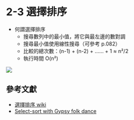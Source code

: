 # 2-3 選擇排序

- 何謂選擇排序
    - 搜尋數列中的最小值，將它與最左邊的數對調
    - 搜尋最小值使用線性搜尋（可參考 p.082）
    - 比較的總次數：(n-1) + (n-2) + ...... + 1 ≈ n²/2
    - 執行時間 O(n²)

![](https://cdn-images-1.medium.com/max/800/1*zfRBGrrC3rh-j0qEVg5HuQ.gif)


## 參考文獻
- [選擇排序 wiki](https://zh.wikipedia.org/wiki/%E9%80%89%E6%8B%A9%E6%8E%92%E5%BA%8F)
- [Select-sort with Gypsy folk dance](https://www.youtube.com/watch?v=Ns4TPTC8whw)